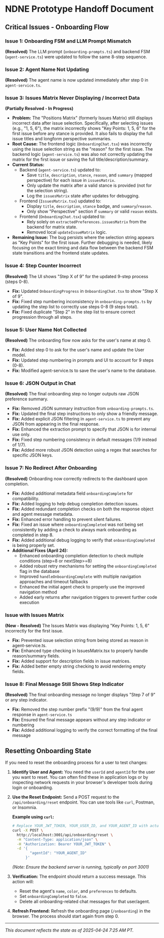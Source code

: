 # NDNE Prototype Handoff Document

## Critical Issues - Onboarding Flow

### Issue 1: Onboarding FSM and LLM Prompt Mismatch
**(Resolved)** The LLM prompt (`onboarding-prompts.ts`) and backend FSM (`agent-service.ts`) were updated to follow the same 8-step sequence.

### Issue 2: Agent Name Not Updating
**(Resolved)** The agent name is now updated immediately after step 0 in `agent-service.ts`.

### Issue 3: Issues Matrix Never Displaying / Incorrect Data
**(Partially Resolved - In Progress)**
- **Problem:** The "Positions Matrix" (formerly Issues Matrix) still displays incorrect data after issue selection. Specifically, after selecting issues (e.g., "1, 5, 6"), the matrix incorrectly shows "Key Points: 1, 5, 6" for the first issue before any stance is provided. It also fails to display the full issue titles and longform perspective summaries.
- **Root Cause:** The frontend logic (`OnboardingChat.tsx`) was incorrectly using the issue selection string as the "reason" for the first issue. The backend logic (`agent-service.ts`) was also not correctly updating the matrix for the first issue or saving the full title/description/summary.
- **Current Status:**
    - Backend (`agent-service.ts`) updated to:
        - Save `title`, `description`, `stance`, `reason`, and `summary` (mapped perspective) for each issue in `issuesMatrix`.
        - Only update the matrix after a valid stance is provided (not for the selection string).
        - Log the `issuesMatrix` state after updates for debugging.
    - Frontend (`IssuesMatrix.tsx`) updated to:
        - Display `title`, `description`, `stance` badge, and `summary`/`reason`.
        - Only show "Perspective" section if `summary` or valid `reason` exists.
    - Frontend (`OnboardingChat.tsx`) updated to:
        - Rely solely on `extractedPreferences.issuesMatrix` from the backend for matrix state.
        - Removed local `updateIssueMatrix` logic.
- **Remaining Issue:** The bug persists where the selection string appears as "Key Points" for the first issue. Further debugging is needed, likely focusing on the exact timing and data flow between the backend FSM state transitions and the frontend state updates.

### Issue 4: Step Counter Incorrect
**(Resolved)** The UI shows "Step X of 9" for the updated 9-step process (steps 0-8).
- **Fix:** Updated `OnboardingProgress` in `OnboardingChat.tsx` to show "Step X of 9".
- **Fix:** Fixed step numbering inconsistency in `onboarding-prompts.ts` by updating the step list to correctly use steps 0-8 (9 steps total).
- **Fix:** Fixed duplicate "Step 2" in the step list to ensure correct progression through all steps.

### Issue 5: User Name Not Collected
**(Resolved)** The onboarding flow now asks for the user's name at step 0.
- **Fix:** Added step 0 to ask for the user's name and update the User model.
- **Fix:** Updated step numbering in prompts and UI to account for 9 steps (0-8).
- **Fix:** Modified agent-service.ts to save the user's name to the database.

### Issue 6: JSON Output in Chat
**(Resolved)** The final onboarding step no longer outputs raw JSON preference summary.
- **Fix:** Removed JSON summary instruction from `onboarding-prompts.ts`.
- **Fix:** Updated the final step instructions to only show a friendly message.
- **Fix:** Added explicit JSON filtering in `agent-service.ts` to prevent any JSON from appearing in the final response.
- **Fix:** Enhanced the extraction prompt to specify that JSON is for internal use only.
- **Fix:** Fixed step numbering consistency in default messages (1/9 instead of 1/7).
- **Fix:** Added more robust JSON detection using a regex that searches for specific JSON keys.

### Issue 7: No Redirect After Onboarding
**(Resolved)** Onboarding now correctly redirects to the dashboard upon completion.
- **Fix:** Added additional metadata field `onboardingComplete` for compatibility.
- **Fix:** Added logging to help debug completion detection issues.
- **Fix:** Added redundant completion checks on both the response object and agent message metadata.
- **Fix:** Enhanced error handling to prevent silent failures.
- **Fix:** Fixed an issue where `onboardingCompleted` was not being set consistently by adding a check to always mark onboarding as completed in step 8.
- **Fix:** Added additional debug logging to verify that `onboardingCompleted` is being properly set.
- **Additional Fixes (April 24):**
  - Enhanced onboarding completion detection to check multiple conditions (step=8 or nextStep>=8)
  - Added robust retry mechanisms for setting the `onboardingCompleted` flag in the database
  - Improved `handleOnboardingComplete` with multiple navigation approaches and timeout fallbacks
  - Enhanced the initial agent check to properly use the improved navigation method
  - Added early returns after navigation triggers to prevent further code execution

### Issue with Issues Matrix
**(New - Resolved)** The Issues Matrix was displaying "Key Points: 1, 5, 6" incorrectly for the first issue.
- **Fix:** Prevented issue selection string from being stored as reason in agent-service.ts.
- **Fix:** Enhanced type checking in IssuesMatrix.tsx to properly handle reason/summary fields.
- **Fix:** Added support for description fields in issue matrices.
- **Fix:** Added better empty string checking to avoid rendering empty fields.

### Issue 8: Final Message Still Shows Step Indicator
**(Resolved)** The final onboarding message no longer displays "Step 7 of 9" or any step indicator.
- **Fix:** Removed the step number prefix "(9/9)" from the final agent response in `agent-service.ts`
- **Fix:** Ensured the final message appears without any step indicator or numbering
- **Fix:** Added additional logging to verify the correct formatting of the final message

## Resetting Onboarding State

If you need to reset the onboarding process for a user to test changes:

1.  **Identify User and Agent:** You need the `userId` and `agentId` for the user you want to reset. You can often find these in application logs or by inspecting network requests in your browser's developer tools during login or onboarding.
2.  **Use the Reset Endpoint:** Send a POST request to the `/api/onboarding/reset` endpoint. You can use tools like `curl`, Postman, or Insomnia.

    **Example using `curl`:**
    ```bash
    # Replace YOUR_JWT_TOKEN, YOUR_USER_ID, and YOUR_AGENT_ID with actual values
    curl -X POST \
      http://localhost:3001/api/onboarding/reset \
      -H "Content-Type: application/json" \
      -H "Authorization: Bearer YOUR_JWT_TOKEN" \
      -d '{
            "agentId": "YOUR_AGENT_ID"
          }'
    ```
    *(Note: Ensure the backend server is running, typically on port 3001)*

3.  **Verification:** The endpoint should return a success message. This action will:
    *   Reset the agent's `name`, `color`, and `preferences` to defaults.
    *   Set `onboardingCompleted` to `false`.
    *   Delete all onboarding-related chat messages for that user/agent.
4.  **Refresh Frontend:** Refresh the onboarding page (`/onboarding`) in the browser. The process should start again from step 0.

---
*This document reflects the state as of 2025-04-24 7:25 AM PT.*